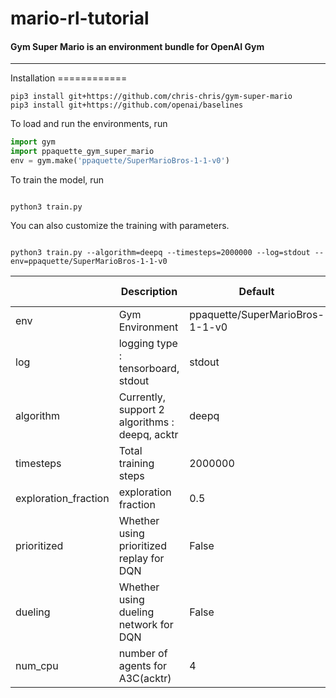 # mario-rl-tutorial
#### **Gym Super Mario is an environment bundle for OpenAI Gym**
---
<div id="installation"></div>Installation
============

```shell
pip3 install git+https://github.com/chris-chris/gym-super-mario
pip3 install git+https://github.com/openai/baselines
```

 To load and run the environments, run

```python
import gym
import ppaquette_gym_super_mario
env = gym.make('ppaquette/SuperMarioBros-1-1-v0')
```

To train the model, run

```shell

python3 train.py

```

You can also customize the training with parameters.

```shell

python3 train.py --algorithm=deepq --timesteps=2000000 --log=stdout --env=ppaquette/SuperMarioBros-1-1-v0

```

|                      | Description                                     | Default                         | Parameter Type |
|----------------------|-------------------------------------------------|---------------------------------|----------------|
| env                  | Gym Environment                                 | ppaquette/SuperMarioBros-1-1-v0 | string         |
| log                  | logging type  : tensorboard, stdout             | stdout                          | string         |
| algorithm            | Currently, support 2 algorithms  : deepq, acktr | deepq                           | string         |
| timesteps            | Total training steps                            | 2000000                         | int            |
| exploration_fraction | exploration fraction                            | 0.5                             | float          |
| prioritized          | Whether using prioritized replay for DQN        | False                           | boolean        |
| dueling              | Whether using dueling network for DQN           | False                           | boolean        |
| num_cpu              | number of agents for A3C(acktr)                 | 4                               | int            |

